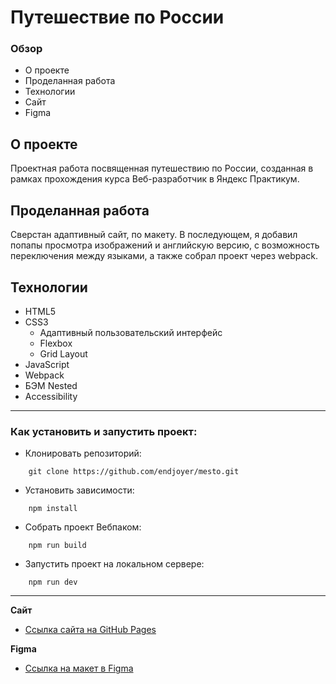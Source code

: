 # **Путешествие по России**

### Обзор

- О проекте
- Проделанная работа
- Технологии
- Сайт
- Figma

## **О проекте**

Проектная работа посвященная путешествию по России, созданная в рамках прохождения курса Веб-разработчик в Яндекс Практикум.

## **Проделанная работа**

Сверстан адаптивный сайт, по макету. В последующем, я добавил попапы просмотра изображений и английскую версию, с возможность переключения между языками, а также собрал проект через webpack.

## **Технологии**

- HTML5
- CSS3
  - Адаптивный пользовательский интерфейс
  - Flexbox
  - Grid Layout
- JavaScript
- Webpack
- БЭМ Nested
- Accessibility

---

### Как установить и запустить проект:

- Клонировать репозиторий:

```console
    git clone https://github.com/endjoyer/mesto.git
```

- Установить зависимости:

```console
    npm install
```

- Собрать проект Вебпаком:

```console
    npm run build
```

- Запустить проект на локальном сервере:

```console
    npm run dev
```

---

**Сайт**

- [Ссылка сайта на GitHub Pages](https://endjoyer.github.io/russian-travel/)

**Figma**

- [Ссылка на макет в Figma](https://www.figma.com/file/5S2WSbEFL6awjVWJ0NWL8Q/Sprint-3_-Russia-_-desktop-mobile?node-id=28503%3A0)
